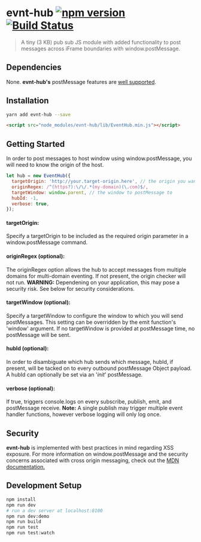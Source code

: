 # evnt-hub [![npm version](https://badge.fury.io/js/evnt-hub.svg)](https://badge.fury.io/js/evnt-hub) [![Build Status](https://travis-ci.org/auzmartist/evnt-hub.svg?branch=master)](https://travis-ci.org/auzmartist/evnt-hub)
> A tiny (3 KB) pub sub JS module with added functionality to post messages across iFrame boundaries with window.postMessage.

## Dependencies
None. **evnt-hub's** postMessage features are [well supported](https://developer.mozilla.org/en-US/docs/Web/API/Window/postMessage#Browser_compatibility).

## Installation
```bash
yarn add evnt-hub --save
```
```html
<script src="node_modules/evnt-hub/lib/EventHub.min.js"></script>
```

## Getting Started
In order to post messages to host window using window.postMessage,
you will need to know the origin of the host.
```javascript
let hub = new EventHub({
  targetOrigin: 'http://your.target-origin.here', // the origin you want to send to
  originRegex: /^(https?):\/\/.*(my-domain)(\.com)$/,
  targetWindow: window.parent, // the window to postMessage to
  hubId: -1,
  verbose: true,
});
```
#### targetOrigin:
Specify a targetOrigin to be included as the required origin parameter in a window.postMessage command.
#### originRegex (optional):
The originRegex option allows the hub to accept messages from multiple domains for multi-domain eventing.
If not present, the origin checker will not run. __WARNING:__ Dependening on your application, this may pose a security risk. See below for security considerations.
#### targetWindow (optional):
Specify a targetWindow to configure the window to which you will send postMessages. This setting can be overridden by the emit function's 'window' argument. If no targetWindow is provided at postMessage time, no postMessage will be sent.
#### hubId (optional):
In order to disambiguate which hub sends which message, hubId, if present, will be tacked on to every outbound postMessage Object payload. A hubId can optionally be set via an '_init_' postMessage. 
#### verbose (optional):
If true, triggers console.logs on every subscribe, publish, emit, and postMessage receive. __Note:__ A single publish may trigger multiple event handler functions, however verbose logging will only log once.

## Security
**evnt-hub** is implemented with best practices in mind regarding XSS exposure. For more information on window.postMessage and the security concerns associated
with cross origin messaging, check out the [MDN documentation.](https://developer.mozilla.org/en-US/docs/Web/API/Window/postMessage)

## Development Setup
```bash
npm install
npm run dev
# run a dev server at localhost:8100
npm run dev:demo
npm run build
npm run test
npm run test:watch
```
